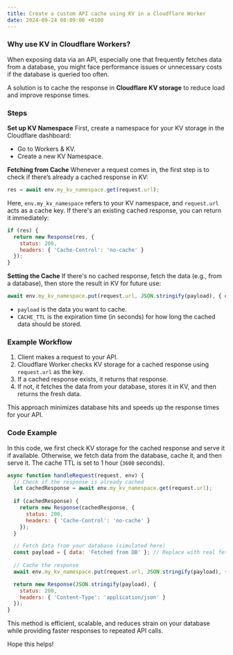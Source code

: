```yaml
---
title: Create a custom API cache using KV in a Cloudflare Worker
date: 2024-09-24 08:09:00 +0100
---
```






### Why use KV in Cloudflare Workers?

When exposing data via an API, especially one that frequently fetches data from a database, you might face performance issues or unnecessary costs if the database is queried too often. 

A solution is to cache the response in **Cloudflare KV storage** to reduce load and improve response times.

### Steps

**Set up KV Namespace** First, create a namespace for your KV storage in the Cloudflare dashboard:

- Go to Workers & KV.
- Create a new KV Namespace.

**Fetching from Cache** Whenever a request comes in, the first step is to check if there’s already a cached response in KV:

```javascript
res = await env.my_kv_namespace.get(request.url);
```

Here, `env.my_kv_namespace` refers to your KV namespace, and `request.url` acts as a cache key. If there's an existing cached response, you can return it immediately:

```javascript
if (res) {
  return new Response(res, {
    status: 200,
    headers: { 'Cache-Control': 'no-cache' }
  });
}
```

**Setting the Cache** If there's no cached response, fetch the data (e.g., from a database), then store the result in KV for future use:

```javascript
await env.my_kv_namespace.put(request.url, JSON.stringify(payload), { expirationTtl: CACHE_TTL });
```

- `payload` is the data you want to cache.
- `CACHE_TTL` is the expiration time (in seconds) for how long the cached data should be stored.

### Example Workflow

1. Client makes a request to your API.
2. Cloudflare Worker checks KV storage for a cached response using `request.url` as the key.
3. If a cached response exists, it returns that response.
4. If not, it fetches the data from your database, stores it in KV, and then returns the fresh data.

This approach minimizes database hits and speeds up the response times for your API.

### Code Example

In this code, we first check KV storage for the cached response and serve it if available. Otherwise, we fetch data from the database, cache it, and then serve it. The cache TTL is set to 1 hour (`3600` seconds).

```javascript
async function handleRequest(request, env) {
  // Check if the response is already cached
  let cachedResponse = await env.my_kv_namespace.get(request.url);
  
  if (cachedResponse) {
    return new Response(cachedResponse, {
      status: 200,
      headers: { 'Cache-Control': 'no-cache' }
    });
  }

  // Fetch data from your database (simulated here)
  const payload = { data: 'Fetched from DB' }; // Replace with real fetch logic
  
  // Cache the response
  await env.my_kv_namespace.put(request.url, JSON.stringify(payload), { expirationTtl: 3600 });

  return new Response(JSON.stringify(payload), {
    status: 200,
    headers: { 'Content-Type': 'application/json' }
  });
}
```

This method is efficient, scalable, and reduces strain on your database while providing faster responses to repeated API calls.

Hope this helps!
